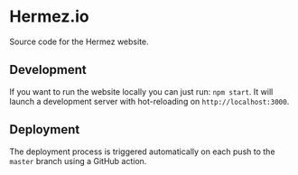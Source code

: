 # Hermez.io

Source code for the Hermez website.

## Development

If you want to run the website locally you can just run: `npm start`. It will launch a
development server with hot-reloading on `http://localhost:3000`.

## Deployment

The deployment process is triggered automatically on each push to the `master` branch
using a GitHub action.